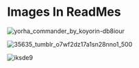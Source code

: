  # Images In ReadMes
 
 ![yorha_commander_by_koyorin-db8iour](https://user-images.githubusercontent.com/22186003/32454971-dc724c86-c331-11e7-8a4e-2b46c20ea59c.jpg)

![35635_tumblr_o7wf2dz17a1sn28nno1_500](https://user-images.githubusercontent.com/22186003/32455676-fb516798-c333-11e7-9ad4-69a957de4f78.gif)

![iksde9](https://user-images.githubusercontent.com/22186003/32458076-394a4e36-c33c-11e7-8f07-87059fee9bc1.gif)


